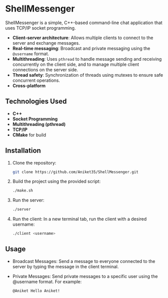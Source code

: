 # ShellMessenger

ShellMessenger is a simple, C++-based command-line chat application that uses TCP/IP socket programming.

- **Client-server architecture**: Allows multiple clients to connect to the server and exchange messages.
- **Real-time messaging**: Broadcast and private messaging using the `@username` format.
- **Multithreading**: Uses `pthread` to handle message sending and receiving concurrently on the client side, and to manage multiple client connections on the server side.
- **Thread safety**: Synchronization of threads using mutexes to ensure safe concurrent operations.
- **Cross-platform**

## Technologies Used
- **C++**
- **Socket Programming**
- **Multithreading (pthread)**
- **TCP/IP**
- **CMake** for build

## Installation

1. Clone the repository:
   ```bash
   git clone https://github.com/Aniket35/ShellMessenger.git
3. Build the project using the provided script:
   ```bash
   ./make.sh
5. Run the server:
   ```bash
   ./server
7. Run the client: In a new terminal tab, run the client with a desired username:
   ```bash
   ./client <username>

## Usage

- Broadcast Messages: Send a message to everyone connected to the server by typing the message in the client terminal.
- Private Messages: Send private messages to a specific user using the @username format. For example:

  ```bash
  @Aniket Hello Aniket!
